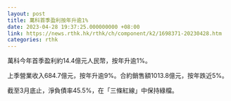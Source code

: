 ```yaml
---
layout: post
title: 萬科首季盈利按年升逾1%
date: 2023-04-28 19:37:25.000000000 +08:00
link: https://news.rthk.hk/rthk/ch/component/k2/1698371-20230428.htm
categories: rthk
---
```


萬科今年首季盈利約14.4億元人民幣，按年升逾1%。

上季營業收入684.7億元，按年升逾9%。合約銷售額1013.8億元，按年跌近5%。

截至3月底止，淨負債率45.5%，在「三條紅線」中保持綠檔。
